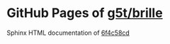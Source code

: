 GitHub Pages of [g5t/brille](https://github.com/g5t/brille.git)
======================================
Sphinx HTML documentation of [6f4c58cd](https://github.com/g5t/brille/tree/6f4c58cdc0b84be0ff13b495a6792204c519114c)
